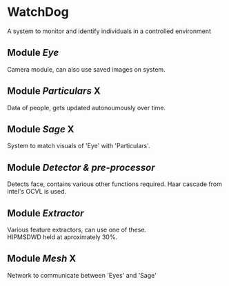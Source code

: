<h1>WatchDog</h1>
<p>A system to monitor and identify individuals in a controlled environment</p>
<h2>Module <em>Eye</em></h2>
<p>Camera module, can also use saved images on system.</p>
<h2>Module <em>Particulars</em> X</h2>
<p>Data of people, gets updated autonoumously over time.</p>
<h2>Module <em>Sage</em> X</h2>
<p>System to match visuals of 'Eye' with 'Particulars'.</p>
<h2>Module <em>Detector & pre-processor</em></h2>
<p>Detects face, contains various other functions required.
Haar cascade from intel's OCVL is used.</p>
<h2>Module <em>Extractor</em></h2>
<p>Various feature extractors, can use one of these.<br>
HIPMSDWD held at aproximately 30%.</p>
<h2>Module <em>Mesh</em> X</h2>
<p>Network to communicate between 'Eyes' and 'Sage'</p>